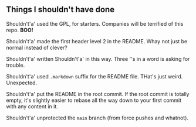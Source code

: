 ## Things I shouldn't have done

Shouldn't'a' used the GPL, for starters. Companies will be terrified of this repo.  **BOO!**

Shouldn't'a' made the first header level 2 in the README. Whay not just be normal instead of clever?

Shouldn't'a' written Shouldn't'a' in this way. Three ''s in a word is asking for trouble.

Shouldn't'a' used `.markdown` suffix for the README file. THat's just weird. Unexpected.

Shouldn't'a' put the README in the root commit. If the root commit is totally empty, it's slightly easier to rebase all the way down to your first commit with any content in it.

Shouldn't'a' unprotected the `main` branch (from force pushes and whatnot).
